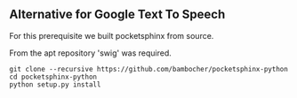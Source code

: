 ## Alternative for Google Text To Speech

For this prerequisite we built pocketsphinx from source.

From the apt repository 'swig' was required.
````
git clone --recursive https://github.com/bambocher/pocketsphinx-python
cd pocketsphinx-python
python setup.py install
````